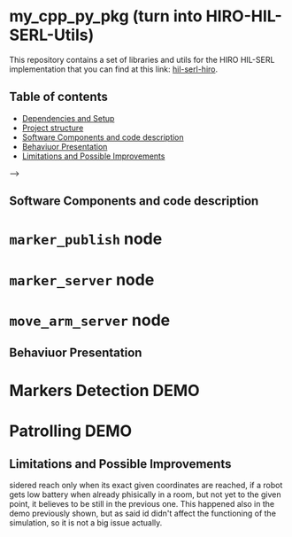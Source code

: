 my_cpp_py_pkg (turn into HIRO-HIL-SERL-Utils)
================================
This repository contains a set of libraries and utils for the HIRO HIL-SERL implementation that you can find at this link: [hil-serl-hiro](https://github.com/claudio-dg/hil-serl-hiro/tree/hiro_simulation).


Table of contents
----------------------

<!-- * [Introduction](#introduction) -->
* [Dependencies and Setup](#dependencies-and-setup)
* [Project structure](#project-structure)
* [Software Components and code description](#software-components-and-code-description)
* [Behaviuor Presentation](#behaviuor-presentation)
* [Limitations and Possible Improvements](#limitations-and-possible-improvements)

<!--
## Introduction

The goal of this assignment is to integrate the architecture developed in the [first assignment](https://github.com/claudio-dg/assignment_1) with a robotic simulation., in particular we have to Add a robot to a simulation environment and Integrate (if needed, modify it) the architecture that we have developed in the first assignment to the given scenario in such a way that:
* The robot is spawned in the initial position x = -6.0, y = 11.0
* Builds the "semantic" map of the environment by detecting, without moving the base of the robot, all seven markers that are present around it, by calling the provided service node.
* Starts the patrolling algorithm by relying on autonomous navigation strategies (mapping/planning) and on the information collected and stored in the ontology during the previous step.
* When a room is reached, perform a complete scan of the room (by rotating the base or the camera).

The Map
====================================================================
The 3D environment representation of the 2D map of former assignment, which has been used for this project is shown here below:

<p><p align="center">
<img src="https://github.com/claudio-dg/assignment2/blob/main/media/GazeboMap.png?raw=true" width="500" />
<p>

	
The Robot
====================================================================

For this project I built my own robot composed of a base chassis and an additional arm on top that combines prismatic and rotational joints. It presents a laser scan sensor located on the chassis and a camera on the end effector of the arm: the dimensions and joints of the arm have been specifically designed for the robot to be capable of detecting the Aruco Markers with the camera without moving its base. As you can see here below, i therefore made an arm with 4 links, where:
* The first one (Red cylinder) has a **Revolute joint** that allows to rotate of 360° along **Z-axis**
* The second one (Blue cylinder) has again a **Revolute joint** but this time along **X-axis**, to allow rotations as in the second image
* The third one (Green cylinder) has a **Prismatic joint** that moves along **Z-axis**, to allow increasing/decreasing the lenght of the arm according to the distance of the marker to detect
* The last one (Black parallelepiped) has a **Revolute joint** that allows to rotate along **X-axis** and has the camera (white cube) mounted on it.
	
<p><p align="center">
<img src="https://github.com/claudio-dg/assignment2/blob/main/media/My_robot1.png?raw=true" width="400" />
<p>
	
<p><p align="center">
<img src="https://github.com/claudio-dg/assignment2/blob/main/media/My_robot2.png?raw=true" width="400" />
<p>

Please find the code to create this robot in the [urdf](https://github.com/claudio-dg/assignment2/tree/main/urdf) folder.
##  Dependencies and Setup

In order to run correctly the project of this repository, some important dependencies have to be taken into account, therefore please make sure to have the following packages already installed in your ```ros_workspace```:
- First of all you will need to have the Pkg of my first assignment that you can find in this link: [assignment_1](https://github.com/claudio-dg/assignment_1/tree/second_assignment_changes). Please make sure to clone this repository and to be in the correct branch that i created that is ```second_assignment_changes```, where you can find the codes slightly modified in order to adapt them to this part of the project
- Additionally you will of course need the packages listed in the Readme of [assignment_1](https://github.com/claudio-dg/assignment_1/tree/second_assignment_changes), that for sake of simplicity I briefly list again here: [arch_skeleton](https://github.com/buoncubi/arch_skeleton), [topological_map](https://github.com/buoncubi/topological_map), [aRMOR](https://github.com/EmaroLab/armor) and [SMACH](http://wiki.ros.org/smach) libraries.
- **MoveBase** package, of the ROS Navigation stack :
```bash
$ sudo apt-get install ros-<ros_distro>-navigation
```
- [explore-lite](https://github.com/CarmineD8/m-explore) package
- [planning](https://github.com/CarmineD8/planning) package to use path planning algorithms
- [aruco_ros](https://github.com/CarmineD8/aruco_ros) package for being able to work with aruco markers.



```bash
$ Roscore &
$ rosrun armor execute it.emarolab.armor.ARMORMainService

## Project structure

The Overall project is based on the ROS scheme that is shown in the following ```rqt_graph```:
<!--
<p align="center">
<img src="https://github.com/claudio-dg/assignment2/blob/main/media/final_rosgraph.png?raw=true" width="850" />
<p>
 -->

-->
 
## Software Components and code description
	

```marker_publish``` node 
====================================================================

	
	
```marker_server``` node  
====================================================================
	

	
	
```move_arm_server``` node  
====================================================================

 

## Behaviuor Presentation
 
Markers Detection DEMO 
====================================================================


Patrolling DEMO 
====================================================================

	
	
 ## Limitations and Possible Improvements
 
sidered reach only when its exact given coordinates are reached, if a robot gets low battery when already phisically in a room, but not yet to the given point, it believes to be still in the previous one. This happened also in the demo previously shown, but as said id didn't affect the functioning of the simulation, so it is not a big issue actually.
